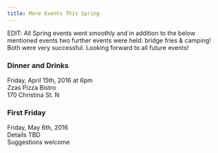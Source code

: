```yaml
---
title: More Events This Spring
---
```


EDIT: All Spring events went smoothly and in addition to the below mentioned events two further events were held: bridge fries & camping! Both were very successful. Looking forward to all future events!

### Dinner and Drinks

Friday, April 15th, 2016 at 6pm  
Zzas Pizza Bistro  
170 Christina St. N  


### First Friday

Friday, May 6th, 2016  
Details TBD  
Suggestions welcome  
